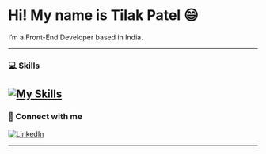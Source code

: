 # Hi! My name is Tilak Patel 😄

I’m a Front-End Developer based in India.

---

### 💻 Skills

[![My Skills](https://skillicons.dev/icons?i=html,css,js,tailwind,react,redux,node,express,postgres,supabase)](https://skillicons.dev)
---

### 🔗 Connect with me

[![LinkedIn](https://img.shields.io/badge/LinkedIn-blue?logo=linkedin&logoColor=white)](https://www.linkedin.com/in/your-linkedin-username)

---
